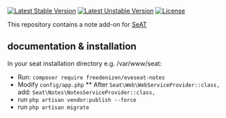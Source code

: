 [![Latest Stable Version](https://poser.pugx.org/freedenizen/eveseat-notes/v/stable)](https://packagist.org/packages/freedenizen/eveseat-notes)
[![Latest Unstable Version](https://poser.pugx.org/freedenizen/eveseat-notes/v/unstable)](https://packagist.org/packages/freedenizen/eveseat-notes)
[![License](https://poser.pugx.org/freedenizen/eveseat-notes/license)](https://packagist.org/packages/freedenizen/eveseat-notes)

This repository contains a note add-on for [SeAT](https://github.com/eveseat/seat)  

## documentation & installation
In your seat installation directory e.g. /var/www/seat: 
* Run: `composer require freedenizen/eveseat-notes`
* Modify `config/app.php`
** After `Seat\Web\WebServiceProvider::class,` add: `Seat\Notes\NotesServiceProvider::class,`
* run `php artisan vendor:publish --force`
* run `php artisan migrate` 
